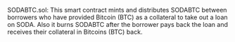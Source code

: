 SODABTC.sol:
This smart contract mints and distributes SODABTC between borrowers who have provided Bitcoin (BTC) as a collateral to take out a loan on SODA. Also it burns SODABTC after the borrower pays back the loan and receives their collateral in Bitcoins (BTC) back.
